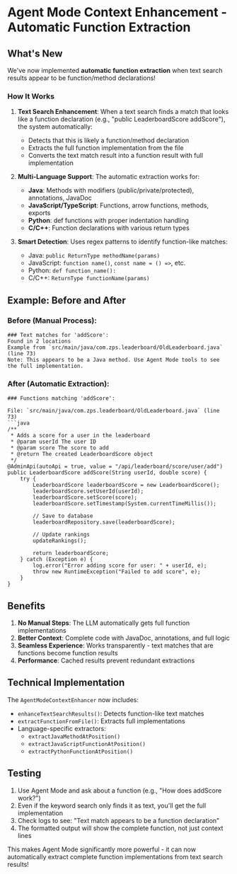 # Agent Mode Context Enhancement - Automatic Function Extraction

## What's New

We've now implemented **automatic function extraction** when text search results appear to be function/method declarations!

### How It Works

1. **Text Search Enhancement**: When a text search finds a match that looks like a function declaration (e.g., "public LeaderboardScore addScore"), the system automatically:
   - Detects that this is likely a function/method declaration
   - Extracts the full function implementation from the file
   - Converts the text match result into a function result with full implementation

2. **Multi-Language Support**: The automatic extraction works for:
   - **Java**: Methods with modifiers (public/private/protected), annotations, JavaDoc
   - **JavaScript/TypeScript**: Functions, arrow functions, methods, exports
   - **Python**: def functions with proper indentation handling
   - **C/C++**: Function declarations with various return types

3. **Smart Detection**: Uses regex patterns to identify function-like matches:
   - Java: `public ReturnType methodName(params)`
   - JavaScript: `function name()`, `const name = () =>`, etc.
   - Python: `def function_name():`
   - C/C++: `ReturnType functionName(params)`

## Example: Before and After

### Before (Manual Process):
```
### Text matches for 'addScore':
Found in 2 locations
Example from `src/main/java/com.zps.leaderboard/OldLeaderboard.java` (line 73)
Note: This appears to be a Java method. Use Agent Mode tools to see the full implementation.
```

### After (Automatic Extraction):
```
### Functions matching 'addScore':

File: `src/main/java/com.zps.leaderboard/OldLeaderboard.java` (line 73)
```java
/**
 * Adds a score for a user in the leaderboard
 * @param userId The user ID
 * @param score The score to add
 * @return The created LeaderboardScore object
 */
@AdminApi(autoApi = true, value = "/api/leaderboard/score/user/add")
public LeaderboardScore addScore(String userId, double score) {
    try {
        LeaderboardScore leaderboardScore = new LeaderboardScore();
        leaderboardScore.setUserId(userId);
        leaderboardScore.setScore(score);
        leaderboardScore.setTimestamp(System.currentTimeMillis());
        
        // Save to database
        leaderboardRepository.save(leaderboardScore);
        
        // Update rankings
        updateRankings();
        
        return leaderboardScore;
    } catch (Exception e) {
        log.error("Error adding score for user: " + userId, e);
        throw new RuntimeException("Failed to add score", e);
    }
}
```

## Benefits

1. **No Manual Steps**: The LLM automatically gets full function implementations
2. **Better Context**: Complete code with JavaDoc, annotations, and full logic
3. **Seamless Experience**: Works transparently - text matches that are functions become function results
4. **Performance**: Cached results prevent redundant extractions

## Technical Implementation

The `AgentModeContextEnhancer` now includes:
- `enhanceTextSearchResults()`: Detects function-like text matches
- `extractFunctionFromFile()`: Extracts full implementations
- Language-specific extractors:
  - `extractJavaMethodAtPosition()`
  - `extractJavaScriptFunctionAtPosition()`
  - `extractPythonFunctionAtPosition()`

## Testing

1. Use Agent Mode and ask about a function (e.g., "How does addScore work?")
2. Even if the keyword search only finds it as text, you'll get the full implementation
3. Check logs to see: "Text match appears to be a function declaration"
4. The formatted output will show the complete function, not just context lines

This makes Agent Mode significantly more powerful - it can now automatically extract complete function implementations from text search results!

